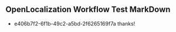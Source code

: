 ## OpenLocalization Workflow Test MarkDown
* e406b7f2-6f1b-49c2-a5bd-2f6265169f7a thanks!

<!--HONumber=Aug16_HO3-->


